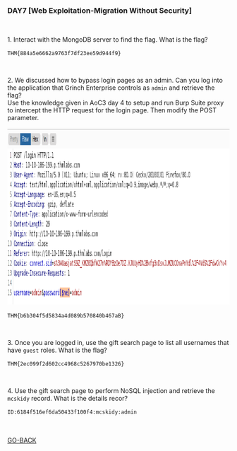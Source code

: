 <h3 align="left">DAY7 [Web Exploitation-Migration Without Security]
</h3>
<br>
<p align="left">1. Interact with the MongoDB server to find the flag. What is the flag?<p>
  
```
THM{884a5e6662a9763f7df23ee59d944f9}
```
<br>
  <p align="left">2. We discussed how to bypass login pages as an admin. Can you log into the application that Grinch Enterprise controls as <code>admin</code> and retrieve the flag?<br>Use the knowledge given in AoC3 day 4 to setup and run Burp Suite proxy to intercept the HTTP request for the login page. Then modify the POST parameter.</p>
<p align="center">
  <img width="800" height="400" alt="Your internet speed sucks" src="11ebe0504325632b2690ebb147fdcf58.png"></img></p>

```
THM{b6b304f5d5834a4d089b570840b467aB}
```
<br>
<p align="left">3. Once you are logged in, use the gift search page to list all usernames that have <code>guest</code> roles. What is the flag?<p>
  
```
THM{2ec099f2d602cc4968c5267970be1326}
```
<br>
  <p align="left">4. Use the gift search page to perform NoSQL injection and retrieve the <code>mcskidy</code> record. What is the details recor?<p>
  
```
ID:6184f516ef6da50433f100f4:mcskidy:admin
```
<br><br>
<a href="https://github.com/n00bcooD3R/advent-of-cyber3">GO-BACK</a>
